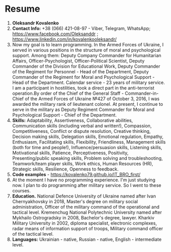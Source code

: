 <h1>Resume</h1>

1. <b>Oleksandr Kovalenko</b>
2. <b>Contact Info:</b> +38 (066) 421-08-97 - Viber, Telegram, WhatsApp; https://www.facebook.com/Oleksanddr ; https://www.linkedin.com/in/kovalenkooleksandr/
3. Now my goal is to learn programming. In the Armed Forces of Ukraine, I served in various positions in the structure of moral and psychological support. Among them: Deputy Company Commander for Humanitarian Affairs, Officer-Psychologist, Officer-Political Scientist, Deputy Commander of the Division for Educational Work, Deputy Commander of the Regiment for Personnel - Head of the Department, Deputy Commander of the Regiment for Moral and Psychological Support - Head of the Department. Calendar service - 23 years of military service. I am a participant in hostilities, took a direct part in the anti-terrorist operation.By order of the Chief of the General Staff - Commander-in-Chief of the Armed Forces of Ukraine №427 of October 3, 2016, I was awarded the military rank of lieutenant colonel. At present, I continue to serve in the military as Deputy Regiment Commander for Moral and Psychological Support - Chief of the Department.
4. <b>Skills:</b> Adaptability, Assertiveness, Collaborative abilities, Communication skills (including verbal and written!), Compassion, Competitiveness, Conflict or dispute resolution, Creative thinking, Decision making skills, Delegation skills, Emotional regulation, Empathy, Enthusiasm, Facilitating skills, Flexibility, Friendliness, Management skills (both for time and people!), Influence/persuasion skills, Listening skills, Motivational skills, Patience, Perceptiveness, Positivity, Presenting/public speaking skills, Problem solving and troubleshooting, Teamwork/team player skills, Work ethics, Human Resources (HR), Strategic skills, Resilience, Openness to feedback.
5. <b>Code examples</b> -  https://kovalenko79.github.io/IT_BRO_first/
6. At the moment I have no programming experience. I'm just studying now. I plan to do programming after military service. So I went to these courses. 
7. <b>Education.</b> 
National Defence University of Ukraine named after Ivan Chernyakhovsky in 2018, Master's degree on military social administration, Officer of the military command of the operational and tactical level.
Kremenchug National Polytechnic University named after Mykhailo Ostrogradsky in 2008, Bachelor's degree,  lawyer.
Kharkiv Military University in 2002, diploma specialist, electronic complexes, radar means of information support of troops, Military command officer of the tactical level.
8. <b>Languages:</b> Ukrainian - native, Russian - native, English - intermediate level.
